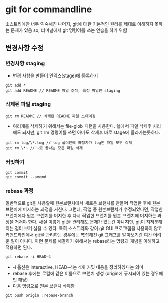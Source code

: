 # git for commandline
소스트리에만 너무 익숙해진 나머지, git에 대한 기본적인 원리를 제대로 이해하지 못하는 문제가 있음
so, 터미널에서 git 명령어를 쓰는 연습을 하기 위함

## 변경사항 수정 

### 변경사항 staging
* 변경 사항을 만들어 인덱스(stage)에 등록하기
```
git add *
git add README // README 파일 추적, 특정 파일만 staging
```
### 삭제된 파일 staging
```
git rm README // 삭제된 README 파일 스테이징
```
* 여러개를 삭제하기 위해서는 file-glob 패턴을 사용한다. 쉘에서 파일 삭제후 처리해도 되지만, git rm 명령어를 쓰면 아마도 삭제후 바로 stage에 올라가는듯하다.
```
git rm log/\*.log // log 폴더안에 확장자가 log인 파일 모두 삭제
git rm \*~ // ~로 끝나는 모든 파일 삭제

```
### 커밋하기
```
git commit 
git commit --amend
```
### rebase 과정
일반적으로 git을 사용할때 원본브랜치에서 새로운 브랜치를 만들어 작업한 후에 원본 브랜치에 머지하는 과정을 거친다.
그런데, 작업 중 원본브랜치가 수정되었다면, 작업한 브랜치에다 원본 브랜치를 머지한 후 다시 작업한 브랜치를 원본 브랜치에 머지하는 과정을 거쳐야 한다.
사실 이렇게 git을 관리해도 문제가 있는건 아니지만, git이 지저분해지는 점이 보기 싫을 수 있다.
특히 소스트리와 같이 git GUI 프로그램을 사용하지 않고 커맨드라인에서 git을 관리하는 경우에는 복잡해진 git 그래프를 알아보기란 여간 어려운 일이 아니다.
이런 문제를 해결하기 위해서는 rebase라는 명령과 개념을 이해하고 적용하면 된다.
```
git rebase -i HEAD~4 
```
* -i 옵션은 interactive, HEAD~4는 4개 커밋 내용을 정리하겠다는 의미
* rebase 후에는 로컬에 같은 이름으로 브랜치 생성 (origin에 푸시되어 있는 경우에만 해당)
* 다음 명령으로 원본 브랜치 삭제함
```
git push origin :rebase-branch
```

